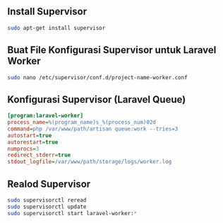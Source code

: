 ## Install Supervisor
```bash
sudo apt-get install supervisor
```

## Buat File Konfigurasi Supervisor untuk Laravel Worker
```bash
sudo nano /etc/supervisor/conf.d/project-name-worker.conf
```
## Konfigurasi Supervisor (Laravel Queue)
```ini
[program:laravel-worker]
process_name=%(program_name)s_%(process_num)02d
command=php /var/www/path/artisan queue:work --tries=3
autostart=true
autorestart=true
numprocs=3
redirect_stderr=true
stdout_logfile=/var/www/path/storage/logs/worker.log
```
## Realod Supervisor
```bash
sudo supervisorctl reread
sudo supervisorctl update
sudo supervisorctl start laravel-worker:*
```
